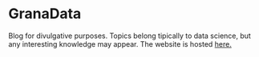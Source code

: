 # GranaData
Blog for divulgative purposes. Topics belong tipically to data science, but any interesting knowledge may appear. The website is hosted [here.](https://jerry-master.github.io/GranaData/)